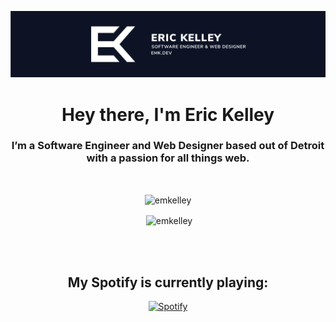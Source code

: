 [![Eric Kelley - Header Banner](https://github.com/emkelley/emkelley/raw/master/assets/banner.svg)](https://emk.dev)

<h1 align="center">Hey there, I'm Eric Kelley</h1>
<h3 align="center">I’m a Software Engineer and Web Designer based out of Detroit with a passion for all things web.</h3><br />

<center>

<p align="center"><img align="center" src="https://github-readme-stats.vercel.app/api/top-langs/?username=emkelley&layout=compact&hide=html" alt="emkelley" /></p>

<p align="center">&nbsp;<img align="center" src="https://github-readme-stats.vercel.app/api?username=emkelley&show_icons=true" alt="emkelley" /></p> <br /><br />
<h2 align="center">My Spotify is currently playing: </h2>

  [![Spotify](https://ek-spotify-now-playing-api.vercel.app/api/spotify-playing)](https://www.last.fm/user/emkelley)


<br /><br />




[website]: https://emk.dev
[twitter]: https://twitter.com/0NEGUYY
[youtube]: https://youtube.com/mrguy3131
[linkedin]: https://linkedin.com/in/ericmkelley
</center>
